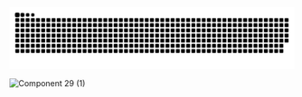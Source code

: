 <p align="center">
  <img src="https://raw.githubusercontent.com/1999AZZAR/1999AZZAR/main/resources/img/grid-snake.svg">
</p>



![Component 29 (1)](https://github.com/root9464/root9464/assets/104570588/15ed7f6b-626c-4228-a747-8bb9f28e63a2)
